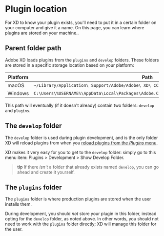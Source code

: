 # Plugin location

For XD to know your plugin exists, you'll need to put it in a certain folder on your computer and give it a name. On this page, you can learn where plugins are stored on your machine..


## Parent folder path

Adobe XD loads plugins from the `plugins` and `develop` folders. These folders are stored in a specific storage location based on your platform:

| Platform      | Path          |
| ------------- | ------------- |
| macOS         | `~/Library/Application\ Support/Adobe/Adobe\ XD\ CC\ \(Prerelease\)/` |
| Windows       | `C:\Users\%USERNAME%\AppData\Local\Packages\Adobe.CC.XD.Prerelease_adky2gkssdxte\LocalState\` |

This path will eventually (if it doesn't already) contain two folders: `develop` and `plugins`.

## The `develop` folder
The `develop` folder is used during plugin development, and is the only folder XD will reload plugins from when you [reload plugins from the _Plugins_ menu](/guides/debugging-guide/#2-try-reloading-the-plugins).

XD makes it very easy for you to get to the `develop` folder: simply go to this menu item: Plugins > Development > Show Develop Folder.

> **tip**
> If there _isn't_ a folder that already exists named `develop`, you can go ahead and create it yourself.


## The `plugins` folder
The `plugins` folder is where production plugins are stored when the user installs them. 

During development, you should *not* store your plugin in this folder, instead opting for the `develop` folder, as noted above. In other words, you should not need to work with the `plugins` folder directly; XD will manage this folder for the user.
